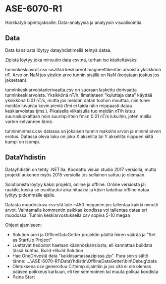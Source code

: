 # ASE-6070-R1

Harkkatyö opintojaksolle. Data-analyysia ja analyysin visualisointia.

## Data

Data kansiosta löytyy datayhdistimellä tehtyä dataa.

Zipistä löytyy joka minuutin data csv:nä, turhan iso käsiteltäväksi.

tunninkeskiavrot.csv sisältää keskiarvot magneettikentän arvoista yksikkönä nT. Arvo on NaN jos yksikin arvo tunnin sisällä on NaN (korjataan joskus jos jaksetaan).

tunninkeskiarvoistaderivaatta.csv on suoraan laskettu derivaatta tunninkeskiarvoista. Yksikkönä nT/h. Ilmatieteen "kuluttaja data" käyttää yksikkönä 0.01 nT/s, mutta jos meidän datan tuohon muuttaa, niin tulee meidän luvuista kovin pieniä (fmi ei taida näin reippaasti dataa keskiarvoistaa tjms.). Pikaisella vilkaisulla tuo meidän nT/h istuu suurusluokaltaan noin suurinpiirtein fmi:n 0.01 nT/s lukuihin, joten mallia varten kelvannee tämä.

tunninminmax.csv datassa on jokaisen tunnin maksimi arvon ja minimi arvon erotus. Datassa oleva luku on joko X akselilta tai Y akselilta  riippuen siitä kumpi on isompi.

## DataYhdistin

Datayhdistin on tehty .NET:lla. Koodattu visual studio 2017 versiolla, mutta projekti aukenee myös 2015 versiolla jos sellainen sattuu jo olemaan.

Solutionista löytyy kaksi projekti, online ja offline. Online versiosta jäi raakile, koska se osoittautui aika hitaaksi ja käsin ladattua offline dataa lyötyy pidemmälle ajalle.

Datasta muodostuva csv:stä tule ~450 meganen jos tallentaa kaikki minutti arvot. Vaihtamalla kommentin paikkaa koodissa voi tallentaa dataa eri muodossa. Tunnin keskiarvostuksella csv sopiva 5-10 megaa

Ohjeet ajamiseen:
- Solution auki ja OfflineDataGetter projektin päältä hiiren väärää ja "Set as StartUp Project"
- Luettavat tiedostot haetaan käännöskansiosta, eli kannattaa buildata tässä kohtaa, Build->Build Solution
- Hae OneDrivestä data "kaikkisamassazipissa.zip". Pura sen sisältö tänne: ...\ASE-6070-R1\DataYhdistin\OfflineDataGetter\bin\Debug\data
- Oletuksena csv generoituu C:\temp sijaintiin ja jos sitä ei ole olemas pääsee poikkeus karkuun, eli tee semmoinen tai muuta polkua koodista
- Paina Start
